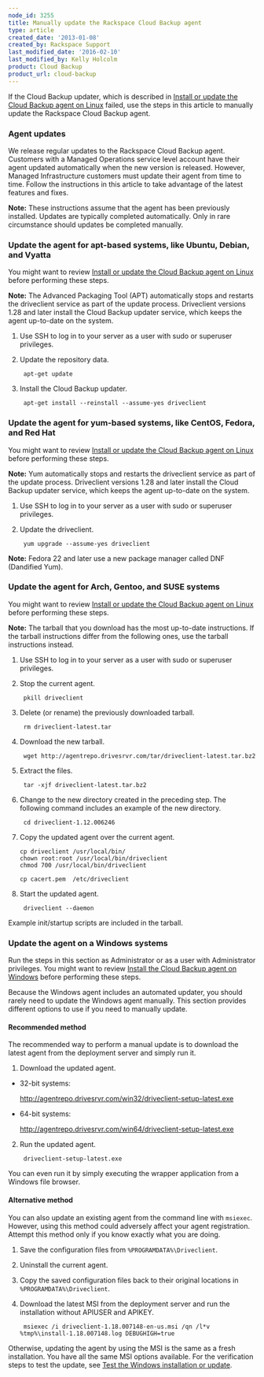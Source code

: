 ```yaml
---
node_id: 3255
title: Manually update the Rackspace Cloud Backup agent
type: article
created_date: '2013-01-08'
created_by: Rackspace Support
last_modified_date: '2016-02-10'
last_modified_by: Kelly Holcolm
product: Cloud Backup
product_url: cloud-backup
---
```


If the Cloud Backup updater, which is described in [Install or update the Cloud Backup agent on
Linux](/how-to/rackspace-cloud-backup-install-the-agent-on-linux) failed, use the steps in this article to
manually update the Rackspace Cloud Backup agent.

### Agent updates

We release regular updates to the Rackspace Cloud Backup agent. Customers with a Managed Operations service level account have
their agent updated automatically when the new version is released.
However, Managed Infrastructure customers must update
their agent from time to time. Follow the instructions in this article to take
advantage of the latest features and fixes.

**Note:** These instructions assume that the agent has been previously
installed. Updates are typically completed automatically. Only in rare
circumstance should updates be completed manually.

### Update the agent for apt-based systems, like Ubuntu, Debian, and Vyatta

You might want to review [Install or update the Cloud Backup agent on
Linux](/how-to/rackspace-cloud-backup-install-the-agent-on-linux)
before performing these steps.

**Note:** The Advanced Packaging Tool (APT) automatically stops and
restarts the driveclient service as part of the update process.
Driveclient versions 1.28 and later install the Cloud
Backup updater service, which keeps the agent up-to-date on the system.

1. Use SSH to log in to your server as a user with sudo or superuser privileges.

2. Update the repository data.

        apt-get update

3. Install the Cloud Backup updater.

        apt-get install --reinstall --assume-yes driveclient

### Update the agent for yum-based systems, like CentOS, Fedora, and Red Hat

You might want to review [Install or update the Cloud Backup agent on
Linux](/how-to/rackspace-cloud-backup-install-the-agent-on-linux)
before performing these steps.

**Note:** Yum automatically stops and restarts the driveclient service
as part of the update process. Driveclient versions 1.28 and later
install the Cloud Backup updater service, which keeps the agent
up-to-date on the system.

1. Use SSH to log in to your server as a user with sudo or superuser privileges.

2. Update the driveclient.

        yum upgrade --assume-yes driveclient

**Note:** Fedora 22 and later use a new package manager called DNF
(Dandified Yum).

### Update the agent for Arch, Gentoo, and SUSE systems

You might want to review [Install or update the Cloud Backup agent on
Linux](/how-to/rackspace-cloud-backup-install-the-agent-on-linux)
before performing these steps.

**Note:** The tarball that you download has the most up-to-date
instructions. If the tarball instructions differ from the following ones,
use the tarball instructions instead.

1. Use SSH to log in to your server as a user with sudo or superuser privileges.

2. Stop the current agent.

        pkill driveclient

3. Delete (or rename) the previously downloaded tarball.

        rm driveclient-latest.tar

4. Download the new tarball.

        wget http://agentrepo.drivesrvr.com/tar/driveclient-latest.tar.bz2

5. Extract the files.

        tar -xjf driveclient-latest.tar.bz2

6. Change to the new directory created in the preceding step. The following
command includes an example of the new directory.

        cd driveclient-1.12.006246

7. Copy the updated agent over the current agent.

    ```
    cp driveclient /usr/local/bin/
    chown root:root /usr/local/bin/driveclient
    chmod 700 /usr/local/bin/driveclient

    cp cacert.pem  /etc/driveclient
    ```
8. Start the updated agent.

        driveclient --daemon

Example init/startup scripts are included in the tarball.

### Update the agent on a Windows systems

Run the steps in this section as Administrator or as a
user with Administrator privileges. You might want to review [Install the Cloud Backup agent on
Windows](/how-to/rackspace-cloud-backup-install-the-agent-on-windows)
before performing these steps.

Because the Windows agent includes an automated updater, you should
rarely need to update the Windows agent manually. This section provides different options to use if you need to manually update.

#### Recommended method

The recommended way to perform a manual update is to download the latest agent
from the deployment server and simply run it.

1. Download the updated agent.

  - 32-bit systems:

    http://agentrepo.drivesrvr.com/win32/driveclient-setup-latest.exe

  - 64-bit systems:

    http://agentrepo.drivesrvr.com/win64/driveclient-setup-latest.exe

2. Run the updated agent.

        driveclient-setup-latest.exe

You can even run it by simply executing the wrapper application from a Windows
file browser.

#### Alternative method

You can also update an existing agent from the command line with `msiexec`. However, using this method could adversely affect your agent registration. Attempt this method only if you know exactly what you are doing.

1. Save the configuration files from `%PROGRAMDATA%\Driveclient`.
2. Uninstall the current agent.
3. Copy the saved configuration files back to their original locations in `%PROGRAMDATA%\Driveclient`.
4. Download the latest MSI from the deployment server and run the installation without APIUSER and APIKEY.

        msiexec /i driveclient-1.18.007148-en-us.msi /qn /l*v %tmp%\install-1.18.007148.log DEBUGHIGH=true

Otherwise, updating the agent by using the MSI is the same as a fresh
installation. You have all the same MSI options available. For the
verification steps to test the update, see [Test the Windows installation or
update](/how-to/rackspace-cloud-backup-install-the-agent-on-windows#test-the-windows-installation-or-update).
